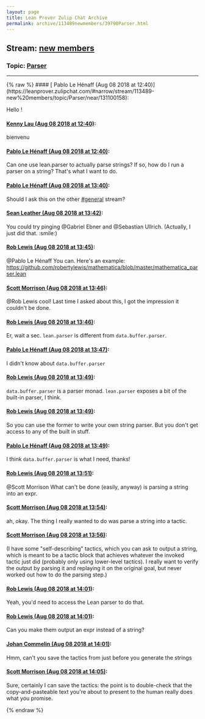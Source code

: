 ```yaml
---
layout: page
title: Lean Prover Zulip Chat Archive 
permalink: archive/113489newmembers/39790Parser.html
---
```


## Stream: [new members](https://leanprover-community.github.io/archive/113489newmembers/index.html)
### Topic: [Parser](https://leanprover-community.github.io/archive/113489newmembers/39790Parser.html)

---

<base href="https://leanprover.zulipchat.com">
{% raw %}
#### [ Pablo Le Hénaff (Aug 08 2018 at 12:40)](https://leanprover.zulipchat.com/#narrow/stream/113489-new%20members/topic/Parser/near/131100158):
<p>Hello !</p>

#### [ Kenny Lau (Aug 08 2018 at 12:40)](https://leanprover.zulipchat.com/#narrow/stream/113489-new%20members/topic/Parser/near/131100172):
<p>bienvenu</p>

#### [ Pablo Le Hénaff (Aug 08 2018 at 12:40)](https://leanprover.zulipchat.com/#narrow/stream/113489-new%20members/topic/Parser/near/131100173):
<p>Can one use lean.parser to actually parse strings? If so, how do I run a parser on a string? That's what I want to do.</p>

#### [ Pablo Le Hénaff (Aug 08 2018 at 13:40)](https://leanprover.zulipchat.com/#narrow/stream/113489-new%20members/topic/Parser/near/131102457):
<p>Should I ask this on the other <a class="stream" data-stream-id="113488" href="/#narrow/stream/113488-general">#general</a>  stream?</p>

#### [ Sean Leather (Aug 08 2018 at 13:42)](https://leanprover.zulipchat.com/#narrow/stream/113489-new%20members/topic/Parser/near/131102527):
<p>You could try pinging <span class="user-mention" data-user-id="110043">@Gabriel Ebner</span> and <span class="user-mention" data-user-id="110024">@Sebastian Ullrich</span>. (Actually, I just did that. <span class="emoji emoji-263a" title="smile">:smile:</span>)</p>

#### [ Rob Lewis (Aug 08 2018 at 13:45)](https://leanprover.zulipchat.com/#narrow/stream/113489-new%20members/topic/Parser/near/131102655):
<p><span class="user-mention" data-user-id="114221">@Pablo Le Hénaff</span> You can. Here's an example: <a href="https://github.com/robertylewis/mathematica/blob/master/mathematica_parser.lean" target="_blank" title="https://github.com/robertylewis/mathematica/blob/master/mathematica_parser.lean">https://github.com/robertylewis/mathematica/blob/master/mathematica_parser.lean</a></p>

#### [ Scott Morrison (Aug 08 2018 at 13:46)](https://leanprover.zulipchat.com/#narrow/stream/113489-new%20members/topic/Parser/near/131102723):
<p><span class="user-mention" data-user-id="110596">@Rob Lewis</span> cool! Last time I asked about this, I got the impression it couldn't be done.</p>

#### [ Rob Lewis (Aug 08 2018 at 13:46)](https://leanprover.zulipchat.com/#narrow/stream/113489-new%20members/topic/Parser/near/131102733):
<p>Er, wait a sec. <code>lean.parser</code> is different from <code>data.buffer.parser</code>.</p>

#### [ Pablo Le Hénaff (Aug 08 2018 at 13:47)](https://leanprover.zulipchat.com/#narrow/stream/113489-new%20members/topic/Parser/near/131102760):
<p>I didn't know about <code>data.buffer.parser</code></p>

#### [ Rob Lewis (Aug 08 2018 at 13:49)](https://leanprover.zulipchat.com/#narrow/stream/113489-new%20members/topic/Parser/near/131102828):
<p><code>data.buffer.parser</code> is a parser monad. <code>lean.parser</code> exposes a bit of the built-in parser, I think.</p>

#### [ Rob Lewis (Aug 08 2018 at 13:49)](https://leanprover.zulipchat.com/#narrow/stream/113489-new%20members/topic/Parser/near/131102840):
<p>So you can use the former to write your own string parser. But you don't get access to any of the built in stuff.</p>

#### [ Pablo Le Hénaff (Aug 08 2018 at 13:49)](https://leanprover.zulipchat.com/#narrow/stream/113489-new%20members/topic/Parser/near/131102853):
<p>I think <code>data.buffer.parser</code> is what I need, thanks!</p>

#### [ Rob Lewis (Aug 08 2018 at 13:51)](https://leanprover.zulipchat.com/#narrow/stream/113489-new%20members/topic/Parser/near/131102949):
<p><span class="user-mention" data-user-id="110087">@Scott Morrison</span> What can't be done (easily, anyway) is parsing a string into an expr.</p>

#### [ Scott Morrison (Aug 08 2018 at 13:54)](https://leanprover.zulipchat.com/#narrow/stream/113489-new%20members/topic/Parser/near/131103152):
<p>ah, okay. The thing I really wanted to do was parse a string into a tactic.</p>

#### [ Scott Morrison (Aug 08 2018 at 13:56)](https://leanprover.zulipchat.com/#narrow/stream/113489-new%20members/topic/Parser/near/131103215):
<p>(I have some "self-describing" tactics, which you can ask to output a string, which is meant to be a tactic block that achieves whatever the invoked tactic just did (probably only using lower-level tactics). I really want to verify the output by parsing it and replaying it on the original goal, but never worked out how to do the parsing step.)</p>

#### [ Rob Lewis (Aug 08 2018 at 14:01)](https://leanprover.zulipchat.com/#narrow/stream/113489-new%20members/topic/Parser/near/131103543):
<p>Yeah, you'd need to access the Lean parser to do that.</p>

#### [ Rob Lewis (Aug 08 2018 at 14:01)](https://leanprover.zulipchat.com/#narrow/stream/113489-new%20members/topic/Parser/near/131103549):
<p>Can you make them output an expr instead of a string?</p>

#### [ Johan Commelin (Aug 08 2018 at 14:01)](https://leanprover.zulipchat.com/#narrow/stream/113489-new%20members/topic/Parser/near/131103550):
<p>Hmm, can't you save the tactics from just before you generate the strings</p>

#### [ Scott Morrison (Aug 08 2018 at 14:05)](https://leanprover.zulipchat.com/#narrow/stream/113489-new%20members/topic/Parser/near/131103754):
<p>Sure, certainly I can save the tactics: the point is to double-check that the copy-and-pasteable text you're about to present to the human really does what you promise.</p>


{% endraw %}
